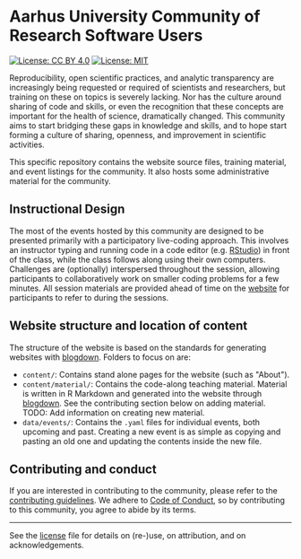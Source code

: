 # Aarhus University Community of Research Software Users

[![License: CC BY 4.0](https://img.shields.io/badge/License-CC%20BY%204.0-lightgrey.svg)](https://creativecommons.org/licenses/by/4.0/)
[![License: MIT](https://img.shields.io/badge/License-MIT-yellow.svg)](https://opensource.org/licenses/MIT)

<!-- TODO: Add link to Slack? -->

Reproducibility, open scientific practices, and analytic transparency are
increasingly being requested or required of scientists and researchers, but
training on these on topics is severely lacking. Nor has the culture around
sharing of code and skills, or even the recognition that these concepts are 
important for the health of science, dramatically changed. This community aims
to start bridging these gaps in knowledge and skills, and to hope start forming
a culture of sharing, openness, and improvement in scientific activities.

This specific repository contains the website source files, training material,
and event listings for the community. It also hosts some administrative material
for the community.

## Instructional Design

The most of the events hosted by this community are designed to be presented primarily
with a participatory live-coding approach. This involves an instructor typing
and running code in a code editor (e.g. [RStudio](https://www.rstudio.com/)) in front of the class,
while the class follows along using their own computers. Challenges are (optionally)
interspersed throughout the session, allowing participants to collaboratively
work on smaller coding problems for a few minutes. All session materials are
provided ahead of time on the [website](https://au-cru.github.io/site) for participants to refer to during
the sessions.

## Website structure and location of content

The structure of the website is based on the standards for generating websites with
[blogdown]. Folders to focus on are:

- `content/`: Contains stand alone pages for the website (such as "About").
- `content/material/`: Contains the code-along teaching material. Material is
written in R Markdown and generated into the website through [blogdown]. See the
contributing section below on adding material. 
TODO: Add information on creating new material.
- `data/events/`: Contains the `.yaml` files for individual events, 
both upcoming and past. Creating a new event is as simple as copying and pasting
an old one and updating the contents inside the new file.

[blogdown]: https://bookdown.org/yihui/blogdown/

## Contributing and conduct

If you are interested in contributing to the community, please refer to
the [contributing guidelines](CONTRIBUTING.md). We adhere to
[Code of Conduct](CODE_OF_CONDUCT.md), so by contributing to this community, 
you agree to abide by its terms.

-----

See the [license](content/license.md) file for details on (re-)use, on attribution,
and on acknowledgements.
